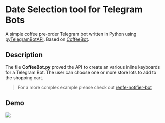 # Date Selection tool for Telegram Bots
A simple coffee pre-order Telegram bot written in Python using [pyTelegramBotAPI](https://github.com/eternnoir/pyTelegramBotAPI). Based on [CoffeeBot](https://github.com/ili444/CoffeeBot).
## Description
The file **CoffeeBot.py** proved the API to create an various inline keyboards for a Telegram Bot. The user can choose one or more store lots to add to the shopping cart.


> For a more complex example please check out [renfe-notifier-bot](https://github.com/grcanosa/renfe-notifier-bot)

## Demo
![](https://github.com/ili444/CoffeeBot/edit/master/example.gif)
